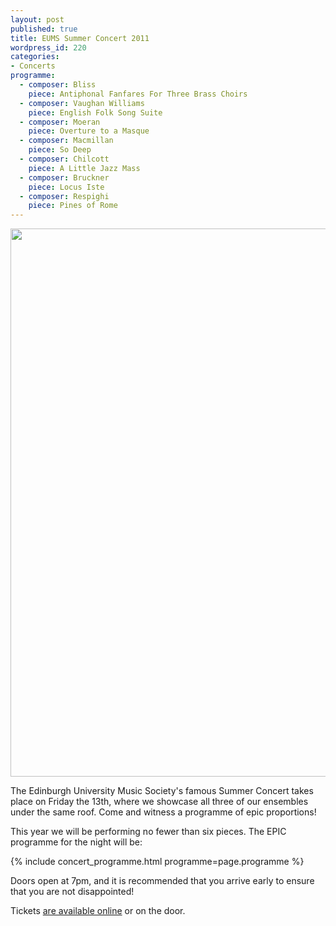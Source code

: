 ```yaml
---
layout: post
published: true
title: EUMS Summer Concert 2011
wordpress_id: 220
categories:
- Concerts
programme:
  - composer: Bliss
    piece: Antiphonal Fanfares For Three Brass Choirs
  - composer: Vaughan Williams
    piece: English Folk Song Suite
  - composer: Moeran
    piece: Overture to a Masque
  - composer: Macmillan
    piece: So Deep
  - composer: Chilcott
    piece: A Little Jazz Mass
  - composer: Bruckner
    piece: Locus Iste
  - composer: Respighi
    piece: Pines of Rome
---
```


<a title="Buy tickets online" href="http://www.ticketsource.co.uk/date/24382">
  <img src="{{ site.external_assets }}/posters/20110513_summer.jpg" alt="" width="620" height="877" />
</a>

The Edinburgh University Music Society's famous Summer Concert takes place on
Friday the 13th, where we showcase all three of our ensembles under the same
roof. Come and witness a programme of epic proportions!

This year we will be performing no fewer than six pieces. The EPIC programme
for the night will be:

{% include concert_programme.html programme=page.programme %}

Doors open at 7pm, and it is recommended that you arrive early to ensure that
you are not disappointed!

Tickets [are available online](http://www.ticketsource.co.uk/date/24382) or on
the door.
